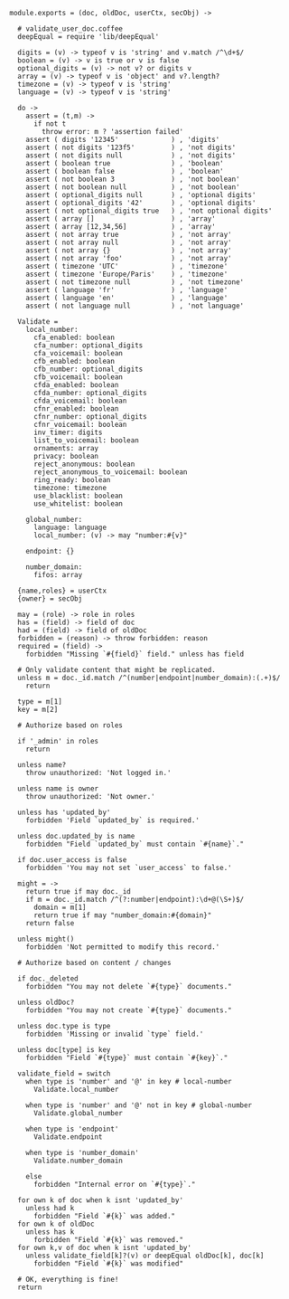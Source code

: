     module.exports = (doc, oldDoc, userCtx, secObj) ->

      # validate_user_doc.coffee
      deepEqual = require 'lib/deepEqual'

      digits = (v) -> typeof v is 'string' and v.match /^\d+$/
      boolean = (v) -> v is true or v is false
      optional_digits = (v) -> not v? or digits v
      array = (v) -> typeof v is 'object' and v?.length?
      timezone = (v) -> typeof v is 'string'
      language = (v) -> typeof v is 'string'

      do ->
        assert = (t,m) ->
          if not t
            throw error: m ? 'assertion failed'
        assert ( digits '12345'             ) , 'digits'
        assert ( not digits '123f5'         ) , 'not digits'
        assert ( not digits null            ) , 'not digits'
        assert ( boolean true               ) , 'boolean'
        assert ( boolean false              ) , 'boolean'
        assert ( not boolean 3              ) , 'not boolean'
        assert ( not boolean null           ) , 'not boolean'
        assert ( optional_digits null       ) , 'optional digits'
        assert ( optional_digits '42'       ) , 'optional digits'
        assert ( not optional_digits true   ) , 'not optional digits'
        assert ( array []                   ) , 'array'
        assert ( array [12,34,56]           ) , 'array'
        assert ( not array true             ) , 'not array'
        assert ( not array null             ) , 'not array'
        assert ( not array {}               ) , 'not array'
        assert ( not array 'foo'            ) , 'not array'
        assert ( timezone 'UTC'             ) , 'timezone'
        assert ( timezone 'Europe/Paris'    ) , 'timezone'
        assert ( not timezone null          ) , 'not timezone'
        assert ( language 'fr'              ) , 'language'
        assert ( language 'en'              ) , 'language'
        assert ( not language null          ) , 'not language'

      Validate =
        local_number:
          cfa_enabled: boolean
          cfa_number: optional_digits
          cfa_voicemail: boolean
          cfb_enabled: boolean
          cfb_number: optional_digits
          cfb_voicemail: boolean
          cfda_enabled: boolean
          cfda_number: optional_digits
          cfda_voicemail: boolean
          cfnr_enabled: boolean
          cfnr_number: optional_digits
          cfnr_voicemail: boolean
          inv_timer: digits
          list_to_voicemail: boolean
          ornaments: array
          privacy: boolean
          reject_anonymous: boolean
          reject_anonymous_to_voicemail: boolean
          ring_ready: boolean
          timezone: timezone
          use_blacklist: boolean
          use_whitelist: boolean

        global_number:
          language: language
          local_number: (v) -> may "number:#{v}"

        endpoint: {}

        number_domain:
          fifos: array

      {name,roles} = userCtx
      {owner} = secObj

      may = (role) -> role in roles
      has = (field) -> field of doc
      had = (field) -> field of oldDoc
      forbidden = (reason) -> throw forbidden: reason
      required = (field) ->
        forbidden "Missing `#{field}` field." unless has field

      # Only validate content that might be replicated.
      unless m = doc._id.match /^(number|endpoint|number_domain):(.+)$/
        return

      type = m[1]
      key = m[2]

      # Authorize based on roles

      if '_admin' in roles
        return

      unless name?
        throw unauthorized: 'Not logged in.'

      unless name is owner
        throw unauthorized: 'Not owner.'

      unless has 'updated_by'
        forbidden 'Field `updated_by` is required.'

      unless doc.updated_by is name
        forbidden "Field `updated_by` must contain `#{name}`."

      if doc.user_access is false
        forbidden 'You may not set `user_access` to false.'

      might = ->
        return true if may doc._id
        if m = doc._id.match /^(?:number|endpoint):\d+@(\S+)$/
          domain = m[1]
          return true if may "number_domain:#{domain}"
        return false

      unless might()
        forbidden 'Not permitted to modify this record.'

      # Authorize based on content / changes

      if doc._deleted
        forbidden "You may not delete `#{type}` documents."

      unless oldDoc?
        forbidden "You may not create `#{type}` documents."

      unless doc.type is type
        forbidden 'Missing or invalid `type` field.'

      unless doc[type] is key
        forbidden "Field `#{type}` must contain `#{key}`."

      validate_field = switch
        when type is 'number' and '@' in key # local-number
          Validate.local_number

        when type is 'number' and '@' not in key # global-number
          Validate.global_number

        when type is 'endpoint'
          Validate.endpoint

        when type is 'number_domain'
          Validate.number_domain

        else
          forbidden "Internal error on `#{type}`."

      for own k of doc when k isnt 'updated_by'
        unless had k
          forbidden "Field `#{k}` was added."
      for own k of oldDoc
        unless has k
          forbidden "Field `#{k}` was removed."
      for own k,v of doc when k isnt 'updated_by'
        unless validate_field[k]?(v) or deepEqual oldDoc[k], doc[k]
          forbidden "Field `#{k}` was modified"

      # OK, everything is fine!
      return
